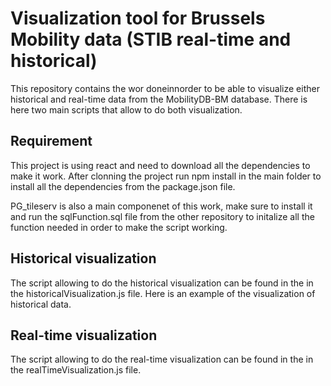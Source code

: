 # Visualization tool for Brussels Mobility data (STIB real-time and historical)

This repository contains the wor doneinnorder to be able to visualize either historical and real-time data from the MobilityDB-BM database.
There is here two main scripts that allow to do both visualization.

## Requirement
This project  is using react and need to download all the dependencies to make it work. After clonning the project run npm install in the main folder to install all the 
dependencies from the package.json file.

PG_tileserv is also a main componenet of this work, make sure to install it and run the sqlFunction.sql file from the other repository to initalize all the
function needed in order to make the script working.

## Historical visualization
The script allowing to do the historical visualization can be found in the in the historicalVisualization.js file.
Here is an example of the visualization of historical data.

<a href="{https://drive.google.com/file/d/1Y9BabQNTsRt2VPHDtSJipQOTD8KXSN3g/view?usp=drive_link}" title="Multiple vehicles visulaization"></a>




## Real-time visualization
The script allowing to do the real-time visualization can be found in the in the realTimeVisualization.js file.
